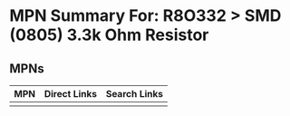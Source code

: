 



# MPN Summary For: R8O332 > SMD (0805) 3.3k Ohm Resistor

## MPNs
  

|MPN|Direct Links|Search Links|
| :--- | :--- | :--- |
||||
